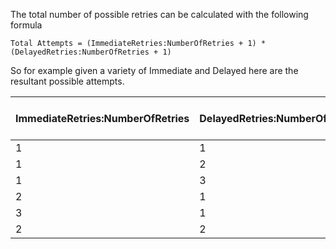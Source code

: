 
The total number of possible retries can be calculated with the following formula

```no-highlight
Total Attempts = (ImmediateRetries:NumberOfRetries + 1) * (DelayedRetries:NumberOfRetries + 1)
```

So for example given a variety of Immediate and Delayed here are the resultant possible attempts.

| ImmediateRetries:NumberOfRetries | DelayedRetries:NumberOfRetries | Total possible attempts |
|----------------------------------|--------------------------------|-------------------------|
| 1                                | 1                              | 4                       |
| 1                                | 2                              | 6                       |
| 1                                | 3                              | 8                       |
| 2                                | 1                              | 6                       |
| 3                                | 1                              | 8                       |
| 2                                | 2                              | 9                       |